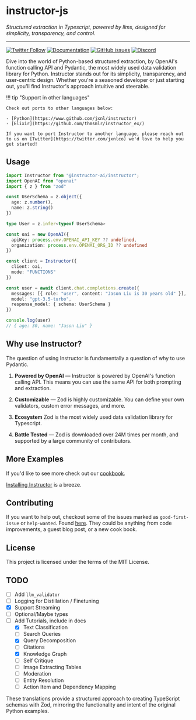 # instructor-js

_Structured extraction in Typescript, powered by llms, designed for simplicity, transparency, and control._

---

[![Twitter Follow](https://img.shields.io/twitter/follow/jxnlco?style=social)](https://twitter.com/jxnlco)
[![Documentation](https://img.shields.io/badge/docs-available-brightgreen)](https://jxnl.github.io/instructor-js)
[![GitHub issues](https://img.shields.io/github/issues/instructor-ai/instructor-js.svg)](https://github.com/instructor-ai/instructor-js/issues)
[![Discord](https://img.shields.io/discord/1192334452110659664?label=discord)](https://discord.gg/CV8sPM5k5Y)

Dive into the world of Python-based structured extraction, by OpenAI's function calling API and Pydantic, the most widely used data validation library for Python. Instructor stands out for its simplicity, transparency, and user-centric design. Whether you're a seasoned developer or just starting out, you'll find Instructor's approach intuitive and steerable.

!!! tip "Support in other languages"

    Check out ports to other languages below:

    - [Python](https://www.github.com/jxnl/instructor)
    - [Elixir](https://github.com/thmsmlr/instructor_ex/)

    If you want to port Instructor to another language, please reach out to us on [Twitter](https://twitter.com/jxnlco) we'd love to help you get started!

## Usage

```ts
import Instructor from "@instructor-ai/instructor";
import OpenAI from "openai"
import { z } from "zod"

const UserSchema = z.object({
  age: z.number(),
  name: z.string()
})

type User = z.infer<typeof UserSchema>

const oai = new OpenAI({
  apiKey: process.env.OPENAI_API_KEY ?? undefined,
  organization: process.env.OPENAI_ORG_ID ?? undefined
})

const client = Instructor({
  client: oai,
  mode: "FUNCTIONS"
})

const user = await client.chat.completions.create({
  messages: [{ role: "user", content: "Jason Liu is 30 years old" }],
  model: "gpt-3.5-turbo",
  response_model: { schema: UserSchema }
})

console.log(user)
// { age: 30, name: "Jason Liu" }
```

## Why use Instructor?

The question of using Instructor is fundamentally a question of why to use Pydantic.

1. **Powered by OpenAI** — Instructor is powered by OpenAI's function calling API. This means you can use the same API for both prompting and extraction.

2. **Customizable** — Zod is highly customizable. You can define your own validators, custom error messages, and more.

3. **Ecosystem** Zod is the most widely used data validation library for Typescript.

4. **Battle Tested** — Zod is downloaded over 24M times per month, and supported by a large community of contributors.

## More Examples

If you'd like to see more check out our [cookbook](examples/index.md).

[Installing Instructor](installation.md) is a breeze. 

## Contributing

If you want to help out, checkout some of the issues marked as `good-first-issue` or `help-wanted`. Found [here](https://github.com/instructor-ai/instructor-js/labels/good%20first%20issue). They could be anything from code improvements, a guest blog post, or a new cook book.

## License

This project is licensed under the terms of the MIT License.

## TODO

- [ ] Add `llm_validator`
- [ ] Logging for Distillation / Finetuning
- [x] Support Streaming
- [ ] Optional/Maybe types
- [ ] Add Tutorials, include in docs
    - [x] Text Classification
    - [ ] Search Queries
    - [x] Query Decomposition
    - [ ] Citations
    - [x] Knowledge Graph
    - [ ] Self Critique
    - [ ] Image Extracting Tables
    - [ ] Moderation
    - [ ] Entity Resolution
    - [ ] Action Item and Dependency Mapping

These translations provide a structured approach to creating TypeScript schemas with Zod, mirroring the functionality and intent of the original Python examples.
